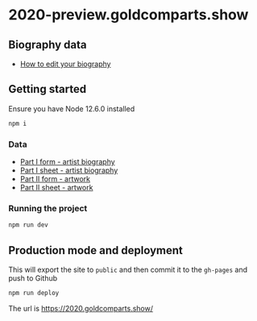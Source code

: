 # 2020-preview.goldcomparts.show

## Biography data

- [How to edit your biography](https://github.com/aubergene/2020.goldcomparts.show/tree/master/data/bios#artist-biographies)

## Getting started

Ensure you have Node 12.6.0 installed

```bash
npm i
```

### Data

- [Part I form - artist biography](https://docs.google.com/forms/d/e/1FAIpQLScmHKFauB7llCnYPn-QrxvljPoriIc6hLSJ8gXDKqFV-1J9ow/viewform)
- [Part I sheet - artist biography](https://docs.google.com/spreadsheets/d/1cFp1oZc4CSHddOLnevgeJIAc3JT8s7uewNPp9TLViVo/edit#gid=1121962197)
- [Part II form - artwork](https://docs.google.com/forms/d/e/1FAIpQLSe-GsbPCEukeBz0XVYLJrxBMT8Djjyh835389A9gLt8XR9maw/viewform)
- [Part II sheet - artwork](https://docs.google.com/spreadsheets/d/1df60MvCLtNCL3puT3QTe5QZc_wtcJVmLcxWhLzI40E8/edit#gid=532750996)

### Running the project

```bash
npm run dev
```

## Production mode and deployment

This will export the site to `public` and then commit it to the `gh-pages` and push to Github

```bash
npm run deploy
```

The url is https://2020.goldcomparts.show/
